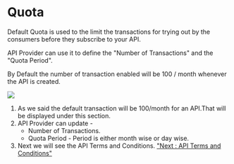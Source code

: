 Quota
=====

Default Quota is used to the limit the transactions for trying out by
the consumers before they subscribe to your API.

API Provider can use it to define the "Number of Transactions" and the
"Quota Period".

By Default the number of transaction enabled will be 100 / month
whenever the API is created.

![](../images/existing_api/existing_api_quota_01.png)

1.  As we said the default transaction will be 100/month for an API.That
    will be displayed under this section.
2.  API Provider can update -
    -   Number of Transactions.
    -   Quota Period - Period is either month wise or day wise.
3.  Next we will see the API Terms and Conditions. ["Next : API Terms
    and Conditions"](license)
